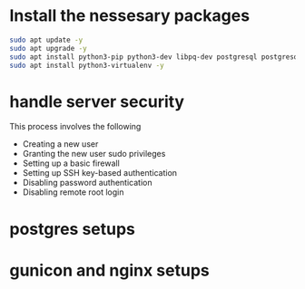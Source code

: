 # Install the nessesary packages

```bash
sudo apt update -y
sudo apt upgrade -y
sudo apt install python3-pip python3-dev libpq-dev postgresql postgresql-contrib nginx curl -y
sudo apt install python3-virtualenv -y
```

# handle server security

This process involves the following

- Creating a new user
- Granting the new user sudo privileges
- Setting up a basic firewall
- Setting up SSH key-based authentication
- Disabling password authentication
- Disabling remote root login

# postgres setups

# gunicon and nginx setups
